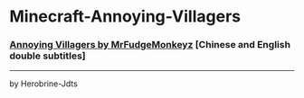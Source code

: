 # Minecraft-Annoying-Villagers
### [Annoying Villagers by MrFudgeMonkeyz](https://www.youtube.com/playlist?list=PL0D8hzLgztG0wtDECetoloCwRBOu2mE3e) [Chinese and English double subtitles]
***
by Herobrine-Jdts
